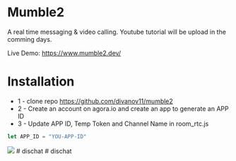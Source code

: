 # Mumble2
A real time messaging & video calling. Youtube tutorial will be upload in the comming days.

Live Demo: https://www.mumble2.dev/

# Installation
* 1 - clone repo https://github.com/divanov11/mumble2
* 2 - Create an account on agora.io and create an app to generate an APP ID
* 3 - Update APP ID, Temp Token and Channel Name in room_rtc.js
```javascript
let APP_ID = "YOU-APP-ID"
```


<img src="./images/preview.png">  
#   d i s c h a t  
 #   d i s c h a t  
 